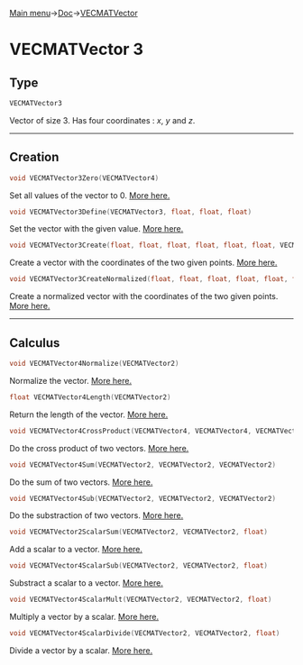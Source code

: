 [Main menu](../../Readme.md)->[Doc](../VECMATKit.md)->[VECMATVector](VECMATVector.md)

# **VECMATVector 3**
## **Type**

```C
VECMATVector3
```
Vector of size 3. Has four coordinates : _x_, _y_ and _z_.
_____________
## **Creation**

```C
void VECMATVector3Zero(VECMATVector4)
```
Set all values of the vector to 0. [More here.](./functions/VECMATVector3/VECMATVector3Zero.md)

```C
void VECMATVector3Define(VECMATVector3, float, float, float)
```
Set the vector with the given value. [More here.](./functions/VECMATVector3/VECMATVector3Define.md)

```C
void VECMATVector3Create(float, float, float, float, float, float, VECMATVector3)
```
Create a vector with the coordinates of the two given points. [More here.](./functions/VECMATVector3/VECMATVector3Create.md)

```C
void VECMATVector3CreateNormalized(float, float, float, float, float, float, VECMATVector3)
```
Create a normalized vector with the coordinates of the two given points. [More here.](./functions/VECMATVector4/VECMATVector4CreateNormalized.md)

________________
## **Calculus**


```C
void VECMATVector4Normalize(VECMATVector2)
````
Normalize the vector. [More here.](./functions/VECMATVector4/VECMATVector4Normalize.md)

```C
float VECMATVector4Length(VECMATVector2)
```
Return the length of the vector. [More here.](./functions/VECMATVector4/VECMATVector4Length.md)


```C
void VECMATVector4CrossProduct(VECMATVector4, VECMATVector4, VECMATVector4)
```
Do the cross product of two vectors. [More here.](./functions/VECMATVector4/VECMATVector4CrossProduct.md)


```C
void VECMATVector4Sum(VECMATVector2, VECMATVector2, VECMATVector2)
```
Do the sum of two vectors. [More here.](./functions/VECMATVector4/VECMATVector4Sum.md)

```C
void VECMATVector4Sub(VECMATVector2, VECMATVector2, VECMATVector2)
```
Do the substraction of two vectors. [More here.](./functions/VECMATVector4/VECMATVector4Sub.md)

```C
void VECMATVector2ScalarSum(VECMATVector2, VECMATVector2, float)
```
Add a scalar to a vector. [More here.](./functions/VECMATVector4/VECMATVector4ScalarSum.md)

```C
void VECMATVector4ScalarSub(VECMATVector2, VECMATVector2, float)
```
Substract a scalar to a vector. [More here.](./functions/VECMATVector4/VECMATVector4ScalarSub.md)

```C
void VECMATVector4ScalarMult(VECMATVector2, VECMATVector2, float)
````
Multiply a vector by a scalar. [More here.](./functions/VECMATVector4/VECMATVector4ScalarMult.md)

```C
void VECMATVector4ScalarDivide(VECMATVector2, VECMATVector2, float)
```
Divide a vector by a scalar. [More here.](./functions/VECMATVector4/VECMATVector4ScalarDivide.md)
